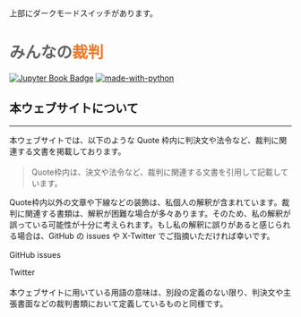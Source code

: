 <p class="top">上部にダークモードスイッチがあります。


# <span style="color: #616161;">みんなの</span><span style="color: #f37726;">裁判</span>

[![Jupyter Book Badge](https://jupyterbook.org/_images/badge.svg)](https://jupyterbook.org)
[![made-with-python](https://img.shields.io/badge/Made%20with-Python-1f425f.svg)](https://www.python.org/)

## 本ウェブサイトについて

---

<p class="idt" style="margin-bottom: 1.2em;">本ウェブサイトでは、以下のような Quote <a href="https://jupyterbook.org/en/stable/reference/cheatsheet.html#quote"><i class="fa-solid fa-up-right-from-square"></i></a> 枠内に判決文や法令など、裁判に関連する文書を掲載しております。

<div class="base">

> <p class="q">Quote枠内は、決文や法令など、裁判に関連する文書を引用して記載しています。

</div>

<p class="idt" style="margin-bottom: 1.2em;">Quote枠内以外の文章や下線などの装飾は、私個人の解釈が含まれています。裁判に関連する書類は、解釈が困難な場合が多々あります。そのため、私の解釈が誤っている可能性が十分に考えられます。もし私の解釈に誤りがあると感じられる場合は、GitHub の issues や X-Twitter でご指摘いただければ幸いです。

<i class="fa-brands fa-github"></i> GitHub issues [<i class="fa-solid fa-up-right-from-square"></i>](https://github.com/fuseimatome/saiban/issues)

<i class="fa-brands fa-twitter"></i> Twitter [<i class="fa-solid fa-up-right-from-square"></i>](https://twitter.com/fuseimatome)

<p class="idt" style="margin-top: 1.2em;">本ウェブサイトに用いている用語の意味は、別段の定義のない限り、判決文や主張書面などの裁判書類において定義しているものと同様です。


